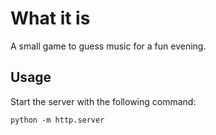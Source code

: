# What it is

A small game to guess music for a fun evening.

## Usage

Start the server with the following command:

``` python -m http.server ```